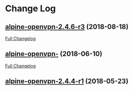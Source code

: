 # Change Log

## [alpine-openvpn-2.4.6-r3](https://github.com/sahsu/docker-openvpn/tree/alpine-openvpn-2.4.6-r3) (2018-08-18)
[Full Changelog](https://github.com/sahsu/docker-openvpn/compare/alpine-openvpn-...alpine-openvpn-2.4.6-r3)

## [alpine-openvpn-](https://github.com/sahsu/docker-openvpn/tree/alpine-openvpn-) (2018-06-10)
[Full Changelog](https://github.com/sahsu/docker-openvpn/compare/alpine-openvpn-2.4.4-r1...alpine-openvpn-)

## [alpine-openvpn-2.4.4-r1](https://github.com/sahsu/docker-openvpn/tree/alpine-openvpn-2.4.4-r1) (2018-05-23)


